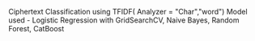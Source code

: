 Ciphertext  Classification using TFIDF( Analyzer = "Char","word")
Model used - Logistic Regression with GridSearchCV,
Naive Bayes, Random Forest, CatBoost
